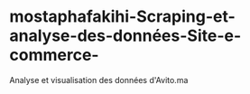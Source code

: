 # mostaphafakihi-Scraping-et-analyse-des-données-Site-e-commerce-

Analyse et visualisation des données d'Avito.ma
